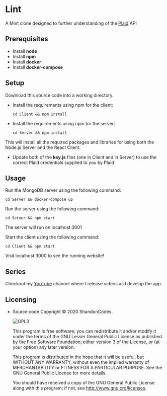 # Lint
A Mint clone designed to further understanding of the [Plaid](https://plaid.com/) API

## Prerequisites
- Install **node**
- Install **npm**
- Install **docker**
- Install **docker-compose**

## Setup 
Download this source code into a working directory.

- Install the requirements using npm for the client:

    ```cd Client && npm install```

- Install the requirements using npm for the server:

    ```cd Server && npm install```

This will install all the required packages and libraries for using both the Node.js Server and the React Client.

- Update both of the **key.js** files (one in Client and in Server) to use the correct Plaid credentials supplied to you by Plaid

## Usage

Run the MongoDB server using the following command:

```cd Server && docker-compose up```

Run the server using the following command:

```cd Server && npm start```

The server will run on localhost:3001

Start the client using the following command:

```cd Client && npm start```

Visit localhost:3000 to see the running website!


## Series
Checkout my [YouTube](https://www.youtube.com/watch?v=CIGd9JvmIZ0&t=6s) channel where I release videos as I develop the app.


## Licensing

- Source code Copyright &copy; 2020 ShandonCodes.

  ![GPL3](https://www.gnu.org/graphics/lgplv3-147x51.png)

  This program is free software; you can redistribute it and/or modify it under the terms of the GNU Lesser General Public License as published by the Free Software Foundation; either version 3 of the License, or (at your option) any later version.

  This program is distributed in the hope that it will be useful, but WITHOUT ANY WARRANTY; without even the implied warranty of MERCHANTABILITY or FITNESS FOR A PARTICULAR PURPOSE. See the GNU General Public License for more details.

  You should have received a copy of the GNU General Public License along with this program; if not, see <http://www.gnu.org/licenses>.